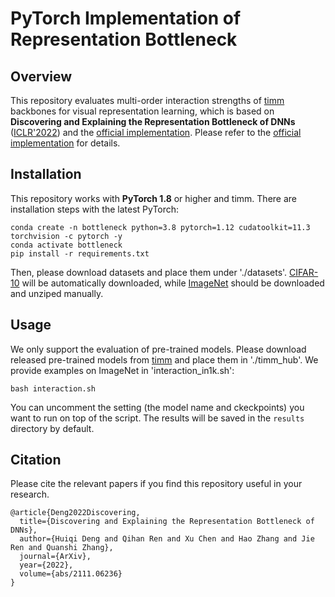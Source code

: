 # PyTorch Implementation of Representation Bottleneck

## Overview

This repository evaluates multi-order interaction strengths of [timm](https://github.com/rwightman/pytorch-image-models) backbones for visual representation learning, which is based on **Discovering and Explaining the Representation Bottleneck of DNNs** ([ICLR'2022](https://arxiv.org/abs/2111.06236)) and the [official implementation](https://github.com/nebularaid2000/bottleneck). Please refer to the [official implementation](https://github.com/nebularaid2000/bottleneck) for details.

## Installation

This repository works with **PyTorch 1.8** or higher and timm. There are installation steps with the latest PyTorch:
```shell
conda create -n bottleneck python=3.8 pytorch=1.12 cudatoolkit=11.3 torchvision -c pytorch -y
conda activate bottleneck
pip install -r requirements.txt
```

Then, please download datasets and place them under './datasets'. [CIFAR-10](https://www.cs.toronto.edu/~kriz/cifar.html) will be automatically downloaded, while [ImageNet](http://www.image-net.org/challenges/LSVRC/2012/) should be downloaded and unziped manually.

## Usage

We only support the evaluation of pre-trained models. Please download released pre-trained models from [timm](https://github.com/rwightman/pytorch-image-models) and place them in './timm_hub'. We provide examples on ImageNet in 'interaction_in1k.sh':

```
bash interaction.sh
```
You can uncomment the setting (the model name and ckeckpoints) you want to run on top of the script. The results will be saved in the `results` directory by default.

## Citation

Please cite the relevant papers if you find this repository useful in your research.

```
@article{Deng2022Discovering,
  title={Discovering and Explaining the Representation Bottleneck of DNNs},
  author={Huiqi Deng and Qihan Ren and Xu Chen and Hao Zhang and Jie Ren and Quanshi Zhang},
  journal={ArXiv},
  year={2022},
  volume={abs/2111.06236}
}
```
